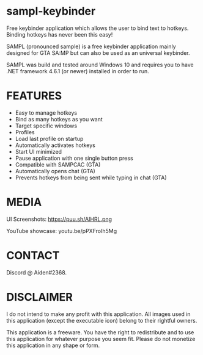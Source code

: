 # sampl-keybinder
Free keybinder application which allows the user to bind text to hotkeys. Binding hotkeys has never been this easy!

SAMPL (pronounced sample) is a free keybinder application mainly designed for GTA SA:MP but can also be used as an universal keybinder.

SAMPL was build and tested around Windows 10 and requires you to have .NET framework 4.6.1 (or newer) installed in order to run.

# FEATURES

* Easy to manage hotkeys
* Bind as many hotkeys as you want
* Target specific windows
* Profiles
* Load last profile on startup
* Automatically activates hotkeys
* Start UI minimized
* Pause application with one single button press
* Compatible with SAMPCAC (GTA)
* Automatically opens chat (GTA)
* Prevents hotkeys from being sent while typing in chat (GTA)

# MEDIA

UI Screenshots: https://puu.sh/AIHRL.png

YouTube showcase: youtu.be/pPXFroIh5Mg

# CONTACT

Discord @ Aiden#2368.

# DISCLAIMER

I do not intend to make any profit with this application. All images used in this application (except the executable icon) belong to their rightful owners.

This application is a freeware. You have the right to redistribute and to use this application for whatever purpose you seem fit. Please do not monetize this application in any shape or form. 
